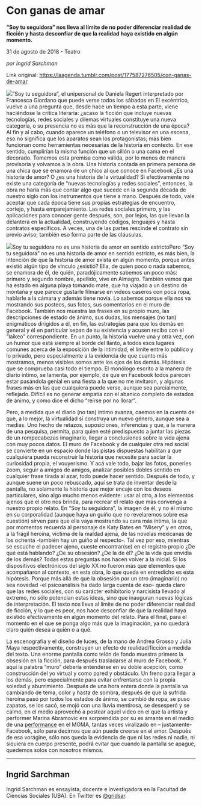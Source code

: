 # Con ganas de amar

**“Soy tu seguidora” nos lleva al límite de no poder diferenciar realidad de ficción y hasta desconfiar de que la realidad haya existido  en algún momento.**

31 de agosto de 2018 - Teatro

_por Ingrid Sarchman_

Link original: https://laagenda.tumblr.com/post/177587276505/con-ganas-de-amar

![](https://64.media.tumblr.com/2f413b2015fd73137b652c77fab7b13a/tumblr_inline_pec0ay04rO1t6q87u_500.jpg)“Soy tu seguidora”, el unipersonal de Daniela Regert interpretado por Francesca Giordano que puede verse todos los sábados en El excéntrico, vuelve a una pregunta que, desde hace un tiempo a esta parte, viene haciéndose la crítica literaria: ¿acaso la ficción que incluye nuevas tecnologías, redes sociales y dilemas virtuales constituye una nueva categoría, o su presencia no es más que la reconstrucción de una época? Al fin y al cabo, cuando aparece un teléfono o un televisor en una escena, eso no significa que los aparatos sean los protagonistas; más bien funcionan como herramientas necesarias de la historia en contexto. En ese sentido, cumplirían la misma función que un sillón o una cama en el decorado. Tomemos esta premisa como válida, por lo menos de manera provisoria y volvamos a la obra. Una historia contada en primera persona de una chica que se enamora de un chico al que conoce en Facebook ¿Es una historia de amor? O ¿es una historia de la virtualidad? Si efectivamente no existe una categoría de “nuevas tecnologías y redes sociales”, entonces, la obra no haría más que contar algo que sucede en la segunda década de nuestro siglo con los instrumentos que tiene a mano. Después de todo, vale aceptar que cada época tiene sus propias estrategias de encuentro, cortejo, y hasta emparejamiento. Las redes sociales primero, y las aplicaciones para conocer gente después, son, por lejos, las que llevan la delantera en la actualidad, construyendo códigos, lenguajes y hasta contratos específicos. A veces, una de las partes rescinde el contrato sin previo aviso; también eso forma parte de las cláusulas.

![](https://64.media.tumblr.com/2f413b2015fd73137b652c77fab7b13a/tumblr_inline_pebxgcai891t6q87u_500.jpg)Soy tu seguidora no es una historia de amor en sentido estrictoPero “Soy tu seguidora” no es una historia de amor en sentido estricto, es más bien, la intención de que la historia de amor exista en algún momento, porque antes existió algún tipo de vínculo ¿existió? Ella, de quien poco o nada sabemos, se enamora de él, de quién, paradójicamente sabemos un poco más: primero y segundo nombre, apellido, vive en Almagro. También vemos que ha estado en alguna playa tomando mate, que ha viajado a un destino de montaña y que parece gustarle filmarse en videos caseros con poca ropa, hablarle a la cámara y además tiene novia. Lo sabemos porque ella nos va mostrando sus posteos, sus fotos, sus comentarios en el muro de Facebook. También nos muestra las frases en su propio muro, las descripciones de estado de ánimo, sus dudas, los mensajes (no tan) enigmáticos dirigidos a él, en fin, las estrategias para que los demás en general y él en particular sepan de su existencia y acusen recibo con el “laikeo” correspondiente. En un punto, la historia vuelve una y otra vez, con un humor que está siempre al borde del llanto, a todos esos lugares comunes acerca de la exposición de la intimidad, el límite entre lo público y lo privado, pero especialmente a la evidencia de que cuanto más mostramos, menos visibles somos ante los ojos de los demás. Hipótesis que se comprueba casi todo el tiempo. El monólogo escrito a la manera de diario íntimo, se lamenta, por ejemplo, de que en Facebook todos parecen estar pasándola genial en una fiesta a la que no me invitaron, y algunas frases más en las que cualquiera puede verse, aunque sea parcialmente, reflejado. Difícil es no generar empatía con el abanico completo de estados de ánimo, y como dice el dicho “reírse por no llorar”.

Pero, a medida que el diario (no tan) íntimo avanza, caemos en la cuenta de que, a lo mejor, la virtualidad sí construya un nuevo género, aunque sea a medias. Uno hecho de retazos, suposiciones, inferencias y que, a la manera de una pesquisa, permita, para quien esté predispuesto a juntar las piezas de un rompecabezas imaginario, llegar a conclusiones sobre la vida ajena con muy pocos datos. El muro de Facebook y de cualquier otra red social se convierte en un espacio donde las pistas dispuestas habilitan a que cualquiera pueda reconstruir la historia que necesite para saciar la curiosidad propia, el vouyerismo. Y acá vale todo, bajar las fotos, ponerles zoom, seguir a amigos de amigos, analizar posibles dobles sentido en cualquier frase tirada al azar, todo puede hacer sentido. Después de todo, y aunque suene un poco rebuscado, aquí se trata de inventar desde la pantalla, no solamente la historia que mejor encaje con los deseos particulares, sino algo mucho menos evidente: usar al otro, a los elementos ajenos que el otro nos brinda, para recrear el relato que más convenga a nuestro propio relato. En “Soy tu seguidora”, la imagen de él, y no él mismo en su corporalidad (aunque haya un guiño que no revelaremos sobre esa cuestión) sirven para que ella vaya mostrando su cara más íntima, la que por momentos recuerda al personaje de Katy Bates en “Misery” y en otros, a la frágil heroína, víctima de la maldad ajena, de las novelas mexicanas de los ochenta -también hay un guiño al respecto-. Tal vez por eso, mientras se escuche el padecer ajeno, cueste encontrar(se) en el registro propio ¿De qué está hablando? ¿De su obsesión? ¿De la de él? ¿De la vida que envidia de los demás? Todas estas preguntas nos hacen volver a la inicial. Si los dispositivos electrónicos del siglo XX no fueron más que elementos que acompañaron al contexto, en esta obra, lo que queda en entredicho es esta hipótesis. Porque más allá de que la obsesión por un otro (imaginario) no sea novedad -el psicoanálisis ha dado larga cuenta de eso- queda claro que las redes sociales, con su carácter exhibitorio y narcisista llevado al extremo, no sólo potencian estas ideas, sino que inauguran nuevas lógicas de interpretación. El texto nos lleva al límite de no poder diferenciar realidad de ficción, y lo que es peor, nos hace desconfiar de que la realidad haya existido efectivamente en algún momento del relato. Para el final, para el momento en el que se ponga algo más que la imaginación, ya no quedará claro quién desea a quién o a qué. 

La escenografía y el diseño de luces, de la mano de Andrea Grosso y Julia Maya respectivamente, construyen un efecto de realidad/ficción a medida del texto. Una enorme pantalla como telón de fondo muestra primero la obsesión en la ficción, para después trasladarse al muro de Facebook. Y aquí la palabra “muro” debería entenderse en su doble acepción, como construcción del yo virtual y como pared y obstáculo. Un freno para llegar a los demás, pero especialmente para evitar enfrentarse con la propia soledad y aburrimiento. Después de una hora entera donde la pantalla va cambiando de tema, color y hasta de sombra, después de que la sufrida heroína pasó por todos los estados de ánimo, se cambió de ropa, se puso zapatos, se los sacó, se mojó con una lluvia mentirosa, se desesperó y se calmó, en el medio aprovechó a postear aquel video en el que la artista y performer Marina Abramovic era sorprendida por su ex amante en el medio de una [performance](https://www.youtube.com/watch?v=traUaknfR5o) en el MOMA, tantas veces viralizado en – justamente- Facebook, sólo para decirnos que aún puede creerse en el amor. Después de esa vorágine, sólo nos queda la evidencia de que ni las redes ni nadie, ni siquiera en cuerpo presente, podrá evitar que cuando la pantalla se apague, quedemos solos con nosotros mismos.

  




---

Ingrid Sarchman
---------------

 Ingrid Sarchman es ensayista, docente e investigadora en la Facultad de Ciencias Sociales (UBA). En Twitter es [@gridsar](https://twitter.com/gridsar). 

